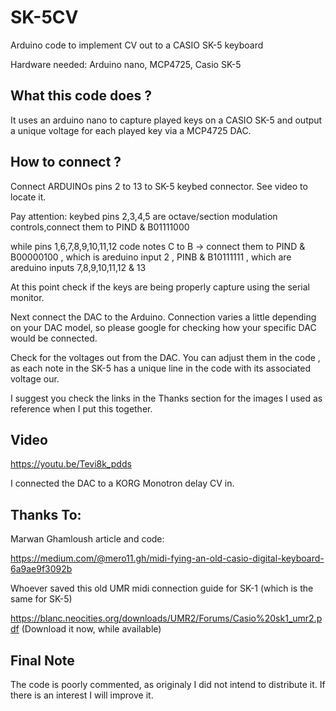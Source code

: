 # SK-5CV
Arduino code to implement CV out to a CASIO SK-5 keyboard

Hardware needed: Arduino nano,  MCP4725, Casio SK-5

## What this code does ?

It uses an arduino nano to capture played keys on a CASIO SK-5 and output a unique voltage for each played key via a MCP4725 DAC.


## How to connect ?

Connect ARDUINOs pins 2 to 13 to SK-5 keybed connector. See video to locate it.

Pay attention: keybed pins 2,3,4,5 are octave/section modulation controls,connect them to PIND & B01111000

while pins 1,6,7,8,9,10,11,12 code notes C to B -> connect them to PIND & B00000100 , which is areduino input 2 , PINB & B10111111 , which are areduino inputs 7,8,9,10,11,12 & 13

At this point check if the keys are being properly capture using the serial monitor.

Next connect the DAC to the Arduino. Connection varies a little depending on your DAC model, so please google for checking how your specific DAC would be connected.

Check for the voltages out from the DAC. You can adjust them in the code , as each note in the SK-5 has a unique line in the code with its associated voltage our.

I suggest you check the links in the Thanks section for the images I used as reference when I put this together.

## Video 

https://youtu.be/Tevi8k_pdds

I connected the DAC to a KORG Monotron delay CV in.


## Thanks To:

Marwan Ghamloush article and code: 

https://medium.com/@mero11.gh/midi-fying-an-old-casio-digital-keyboard-6a9ae9f3092b

Whoever saved this old UMR midi connection guide for SK-1 (which is the same for SK-5)

https://blanc.neocities.org/downloads/UMR2/Forums/Casio%20sk1_umr2.pdf (Download it now, while available)


## Final Note

The code is poorly commented, as originaly I did not intend to distribute it. If there is an interest I will improve it.
